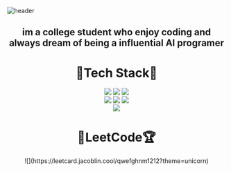 ![header](https://capsule-render.vercel.app/api?type=waving&color=0:EEFF00,100:a82da8&height=300&section=header&text=Yeonuel&fontSize=70)


<div align=center><h2>
im a college student who enjoy coding and always dream of being a influential AI programer
  </h2></div>




<div align=center><div>
  <h1> 🔆Tech Stack🔆 </h1>
  </div>


  <div align=center> 
  <img src="https://img.shields.io/badge/c-00599C?style=for-the-badge&logo=c&logoColor=white">
  <img src="https://img.shields.io/badge/c++-00599C?style=for-the-badge&logo=c%2B%2B&logoColor=white">
  <img src="https://img.shields.io/badge/python-3776AB?style=for-the-badge&logo=python&logoColor=white"> 
  <br>
  
   <img src="https://img.shields.io/badge/html5-E34F26?style=for-the-badge&logo=html5&logoColor=white"> 
   <img src="https://img.shields.io/badge/css-1572B6?style=for-the-badge&logo=css3&logoColor=white"> 
   <img src="https://img.shields.io/badge/javascript-F7DF1E?style=for-the-badge&logo=javascript&logoColor=black"> 
   <br>

   <img src="https://img.shields.io/badge/django-092E20?style=for-the-badge&logo=django&logoColor=white">

  <h1>🚀LeetCode🏆</h1>
![](https://leetcard.jacoblin.cool/qwefghnm1212?theme=unicorn)
</div>
</div>



 
